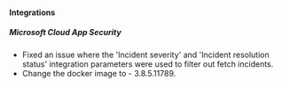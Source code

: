 
#### Integrations
##### Microsoft Cloud App Security
- Fixed an issue where the 'Incident severity' and 'Incident resolution status' integration parameters were used to filter out fetch incidents.
- Change the docker image to - 3.8.5.11789.
